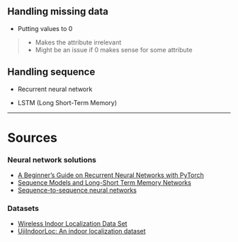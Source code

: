 ## Handling missing data

- Putting values to 0
> - Makes the attribute irrelevant
> - Might be an issue if 0 makes sense for some attribute

## Handling sequence

- Recurrent neural network

- LSTM (Long Short-Term Memory)

---

# Sources

### Neural network solutions
- [A Beginner’s Guide on Recurrent Neural Networks with PyTorch](https://blog.floydhub.com/a-beginners-guide-on-recurrent-neural-networks-with-pytorch/)
- [Sequence Models and Long-Short Term Memory Networks](https://pytorch.org/tutorials/beginner/nlp/sequence_models_tutorial.html)
- [Sequence-to-sequence neural networks](https://medium.com/@culurciello/sequence-to-sequence-neural-networks-3d27e72290fe)

### Datasets
- [Wireless Indoor Localization Data Set](https://code.datasciencedojo.com/datasciencedojo/datasets/tree/master/Wireless%20Indoor%20Localization)
- [UjiIndoorLoc: An indoor localization dataset](https://www.kaggle.com/giantuji/UjiIndoorLoc)